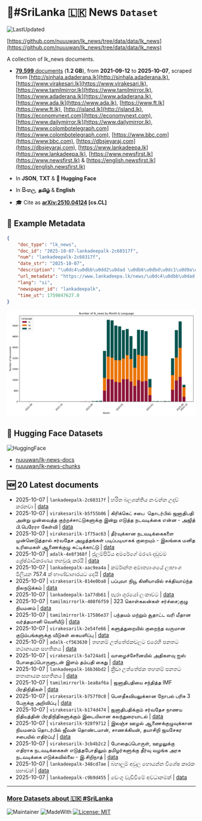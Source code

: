 # 📄#SriLanka 🇱🇰 News `Dataset`

![LastUpdated](https://img.shields.io/badge/last_updated-2025--10--07_21:17:36-green)

[https://github.com/nuuuwan/lk_news/tree/data/data/lk_news](https://github.com/nuuuwan/lk_news/tree/data/data/lk_news)

A collection of lk_news documents.

- [**79,599** documents](https://github.com/nuuuwan/lk_news/tree/data/data/lk_news) (**1.2 GB**), from **2021-09-12** to **2025-10-07**, scraped from [http://sinhala.adaderana.lk](http://sinhala.adaderana.lk), [https://www.virakesari.lk](https://www.virakesari.lk), [https://www.tamilmirror.lk](https://www.tamilmirror.lk), [https://www.adaderana.lk](https://www.adaderana.lk), [https://www.ada.lk](https://www.ada.lk), [https://www.ft.lk](https://www.ft.lk), [http://island.lk](http://island.lk), [https://economynext.com](https://economynext.com), [https://www.dailymirror.lk](https://www.dailymirror.lk), [https://www.colombotelegraph.com](https://www.colombotelegraph.com), [https://www.bbc.com](https://www.bbc.com), [https://dbsjeyaraj.com](https://dbsjeyaraj.com), [https://www.lankadeepa.lk](https://www.lankadeepa.lk), [https://www.newsfirst.lk](https://www.newsfirst.lk) & [https://english.newsfirst.lk](https://english.newsfirst.lk)

- In **JSON**, **TXT** & **🤗 Hugging Face**

- In **සිංහල**, **தமிழ்** & **English**

- 🎓 Cite as **[arXiv:2510.04124](https://arxiv.org/abs/2510.04124) [cs.CL]**

## 📝 Example Metadata

```json
{
    "doc_type": "lk_news",
    "doc_id": "2025-10-07-lankadeepalk-2c68317f",
    "num": "lankadeepalk-2c68317f",
    "date_str": "2025-10-07",
    "description": "\u0dc4\u0dbb\u0dd2\u0dad \u0db6\u0dbd\u0dc1\u0d9a\u0dca\u0dad\u0dd2\u0dba \u0db1\u0d82\u0dc0\u0db1\u0dca\u0db1 \u0d8b\u0daf\u0dc0\u0dca \u0d9a\u0dbb\u0db1\u0dc0\u0dcf",
    "url_metadata": "https://www.lankadeepa.lk/news/\u0dc4\u0dbb\u0dad-\u0db6\u0dbd\u0dc1\u0d9a\u0dad\u0dba-\u0db1\u0dc0\u0db1\u0db1-\u0d8b\u0daf\u0dc0-\u0d9a\u0dbb\u0db1\u0dc0/101-680886",
    "lang": "si",
    "newspaper_id": "lankadeepalk",
    "time_ut": 1759847627.0
}
```

![Chart](https://raw.githubusercontent.com/nuuuwan/lk_news/refs/heads/data/data/lk_news/docs_by_month_and_lang.png)

## 🤗 Hugging Face Datasets

![HuggingFace](https://img.shields.io/badge/-HuggingFace-FDEE21?style=for-the-badge&logo=HuggingFace)

- [nuuuwan/lk-news-docs](https://huggingface.co/datasets/nuuuwan/lk-news-docs)
- [nuuuwan/lk-news-chunks](https://huggingface.co/datasets/nuuuwan/lk-news-chunks)

## 🆕 20 Latest documents

- 2025-10-07 | `lankadeepalk-2c68317f` | හරිත බලශක්තිය නංවන්න උදව් කරනවා | [data](https://github.com/nuuuwan/lk_news/tree/data/data/lk_news/2020s/2025/2025-10-07-lankadeepalk-2c68317f)
- 2025-10-07 | `virakesarilk-b5f55b06` | கிரிக்கெட் சபை  தொடர்பில் ஜனாதிபதி அன்று முன்வைத்த குற்றச்சாட்டுகளுக்கு இன்று எடுத்த நடவடிக்கை என்ன - அஜித் பி.பெரேரா கேள்வி | [data](https://github.com/nuuuwan/lk_news/tree/data/data/lk_news/2020s/2025/2025-10-07-virakesarilk-b5f55b06)
- 2025-10-07 | `virakesarilk-1f75ac63` | தீர்வுக்கான நடவடிக்கைகளை முன்னெடுத்தால் சர்வதேச அழுத்தங்கள் படிப்படியாகக் குறையும் - இலங்கை மனித உரிமைகள் ஆணைக்குழு சுட்டிக்காட்டு | [data](https://github.com/nuuuwan/lk_news/tree/data/data/lk_news/2020s/2025/2025-10-07-virakesarilk-1f75ac63)
- 2025-10-07 | `adalk-4e8f368f` | ජුලම්පිටිය අමරේගේ මරණ දඩුවම ශ්‍රේෂ්ඨාධිකරණය තහවුරු කරයි | [data](https://github.com/nuuuwan/lk_news/tree/data/data/lk_news/2020s/2025/2025-10-07-adalk-4e8f368f)
- 2025-10-07 | `lankadeepalk-aac9ea4a` | කර්මාන්ත අමාත්‍යාංශයේ ලාභාංශ මිලියන 757.4 ක් භාණ්ඩාගාරයට දෙයි | [data](https://github.com/nuuuwan/lk_news/tree/data/data/lk_news/2020s/2025/2025-10-07-lankadeepalk-aac9ea4a)
- 2025-10-07 | `virakesarilk-814e0ba8` | பப்புவா நியூ கினியாவில் சக்திவாய்ந்த நிலநடுக்கம் | [data](https://github.com/nuuuwan/lk_news/tree/data/data/lk_news/2020s/2025/2025-10-07-virakesarilk-814e0ba8)
- 2025-10-07 | `lankadeepalk-1a77db61` | පැරා ශූරයෝ ලංකාවට | [data](https://github.com/nuuuwan/lk_news/tree/data/data/lk_news/2020s/2025/2025-10-07-lankadeepalk-1a77db61)
- 2025-10-07 | `tamilmirrorlk-408f6f59` | 323 கொள்கலன்கள் சர்ச்சை;குழு நியமனம் | [data](https://github.com/nuuuwan/lk_news/tree/data/data/lk_news/2020s/2025/2025-10-07-tamilmirrorlk-408f6f59)
- 2025-10-07 | `tamilmirrorlk-17586e37` | பந்தயம் மற்றும் சூதாட்ட வரி மீதான வர்த்தமானி வெளியீடு | [data](https://github.com/nuuuwan/lk_news/tree/data/data/lk_news/2020s/2025/2025-10-07-tamilmirrorlk-17586e37)
- 2025-10-07 | `virakesarilk-2e54fe66` | களுத்துறையில் குறைந்த வருமான குடும்பங்களுக்கு வீடுகள் கையளிப்பு | [data](https://github.com/nuuuwan/lk_news/tree/data/data/lk_news/2020s/2025/2025-10-07-virakesarilk-2e54fe66)
- 2025-10-07 | `adalk-cf563630` | තහනම් උත්තේජකවලට එරෙහි පනතට කථානායක සහතිකය | [data](https://github.com/nuuuwan/lk_news/tree/data/data/lk_news/2020s/2025/2025-10-07-adalk-cf563630)
- 2025-10-07 | `virakesarilk-5a724ad1` | வாழைச்சேனையில் அதிகளவு ஐஸ் போதைப்பொருளுடன் இளம் தம்பதி கைது | [data](https://github.com/nuuuwan/lk_news/tree/data/data/lk_news/2020s/2025/2025-10-07-virakesarilk-5a724ad1)
- 2025-10-07 | `lankadeepalk-16b36bd2` | ක්‍රීඩා උත්තේජක තහනම් පනතට කතානායක සහතිකය | [data](https://github.com/nuuuwan/lk_news/tree/data/data/lk_news/2020s/2025/2025-10-07-lankadeepalk-16b36bd2)
- 2025-10-07 | `tamilmirrorlk-1ea8af6a` | ஜனாதிபதியை சந்தித்த IMF பிரதிநிதிகள் | [data](https://github.com/nuuuwan/lk_news/tree/data/data/lk_news/2020s/2025/2025-10-07-tamilmirrorlk-1ea8af6a)
- 2025-10-07 | `virakesarilk-b757f0c8` | பௌதீகவியலுக்கான நோபல் பரிசு 3 பேருக்கு அறிவிப்பு | [data](https://github.com/nuuuwan/lk_news/tree/data/data/lk_news/2020s/2025/2025-10-07-virakesarilk-b757f0c8)
- 2025-10-07 | `virakesarilk-b174d474` | ஜனாதிபதிக்கும் சர்வதேச நாணய நிதியத்தின் பிரதிநிதிகளுக்கும் இடையிலான கலந்துரையாடல் | [data](https://github.com/nuuuwan/lk_news/tree/data/data/lk_news/2020s/2025/2025-10-07-virakesarilk-b174d474)
- 2025-10-07 | `virakesarilk-928f9712` | இலஞ்ச ஊழல் ஆணைக்குழுவுக்கான நியமனம் தொடர்பில் ஜீவன் தொண்டமான், சாணக்கியன், தயாசிறி ஜயசேகர சபையில் எதிர்ப்பு! | [data](https://github.com/nuuuwan/lk_news/tree/data/data/lk_news/2020s/2025/2025-10-07-virakesarilk-928f9712)
- 2025-10-07 | `virakesarilk-3cb4b2c2` | போதைப்பொருள், ஊழலுக்கு எதிராக நடவடிக்கைகள் எடுத்தபோதிலும் தமிழர்களுக்கு தீர்வு வழங்க அரசு நடவடிக்கை எடுக்கவில்லை - இ.சிறிநாத் | [data](https://github.com/nuuuwan/lk_news/tree/data/data/lk_news/2020s/2025/2025-10-07-virakesarilk-3cb4b2c2)
- 2025-10-07 | `lankadeepalk-348cd7ae` | බහාලුම් අවුල හොයන්න විශේෂ කාරක සභාවක් | [data](https://github.com/nuuuwan/lk_news/tree/data/data/lk_news/2020s/2025/2025-10-07-lankadeepalk-348cd7ae)
- 2025-10-07 | `lankadeepalk-c9b9d455` | ඩෙංගු වැඩිවීමේ අවධානමක් | [data](https://github.com/nuuuwan/lk_news/tree/data/data/lk_news/2020s/2025/2025-10-07-lankadeepalk-c9b9d455)

---

### [More Datasets about 🇱🇰 #SriLanka](https://github.com/nuuuwan/lk_datasets)

![Maintainer](https://img.shields.io/badge/maintainer-nuuuwan-red)
![MadeWith](https://img.shields.io/badge/made_with-python-blue)
[![License: MIT](https://img.shields.io/badge/License-MIT-yellow.svg)](https://opensource.org/licenses/MIT)
